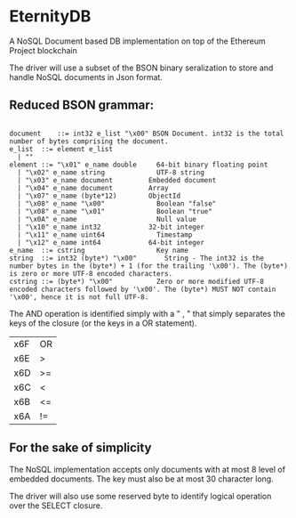# EternityDB
A NoSQL Document based DB implementation on top of the Ethereum Project blockchain

The driver will use a subset of the BSON binary seralization to store and handle NoSQL documents in Json format.

Reduced BSON grammar:
-------------
<pre><code>
document	::=	int32 e_list "\x00"	BSON Document. int32 is the total number of bytes comprising the document.
e_list	::=	element e_list
  |	""
element	::=	"\x01" e_name double	 64-bit binary floating point
  |	"\x02" e_name string	         UTF-8 string
  |	"\x03" e_name document	       Embedded document
  |	"\x04" e_name document	       Array
  |	"\x07" e_name (byte*12)	       ObjectId
  |	"\x08" e_name "\x00"	         Boolean "false"
  |	"\x08" e_name "\x01"	         Boolean "true"
  |	"\x0A" e_name	                 Null value
  |	"\x10" e_name int32	           32-bit integer
  |	"\x11" e_name uint64	         Timestamp
  |	"\x12" e_name int64	           64-bit integer
e_name	::=	cstring	                 Key name
string	::=	int32 (byte*) "\x00"	   String - The int32 is the number bytes in the (byte*) + 1 (for the trailing '\x00'). The (byte*) is zero or more UTF-8 encoded characters.
cstring	::=	(byte*) "\x00"	         Zero or more modified UTF-8 encoded characters followed by '\x00'. The (byte*) MUST NOT contain '\x00', hence it is not full UTF-8.
</code></pre>

The AND operation is identified simply with a " , " that simply separates the keys of the closure (or the keys in a OR statement).


<table>
    <tr>
        <td>x6F</td>
        <td>OR</td>
    </tr>
    <tr>
        <td>x6E</td>
        <td>></td>
    </tr>
    <tr>
        <td>x6D</td>
        <td>>=</td>
    </tr>
    <tr>
        <td>x6C</td>
        <td><</td>
    </tr>
    <tr>
        <td>x6B</td>
        <td><=</td>
    </tr>
    <tr>
        <td>x6A</td>
        <td>!=</td>
    </tr>
</table>

For the sake of simplicity
--------------------------
The NoSQL implementation accepts only documents with at most 8 level of embedded documents.
The key must also be at most 30 character long.


The driver will also use some reserved byte to identify logical operation over the SELECT closure.
